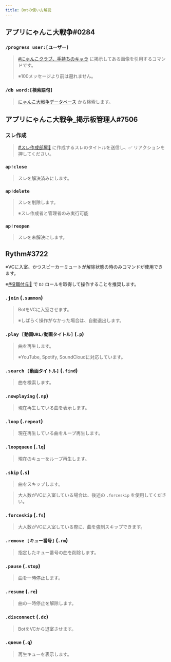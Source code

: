```yaml
---
title: Botの使い方解説
---
```


## アプリにゃんこ大戦争#0284

### `/progress user:[ユーザー]`

> [#にゃんこクラブ、手持ちのキャラ](https://discord.com/channels/755774191613247568/822771682157658122) に掲示してある画像を引用するコマンドです。
>
> ※100メッセージより前は遡れません。

### `/db word:[検索語句]`

> [にゃんこ大戦争データベース](https://battlecats-db.com/) から検索します。

## アプリにゃんこ大戦争_掲示板管理人#7506

### スレ作成

> [#スレ作成部屋🌟](https://discord.com/channels/755774191613247568/757612691517997147) に作成するスレのタイトルを送信し、✅ リアクションを押してください。

### `ap!close`

> スレを解決済みにします。

### `ap!delete`

> スレを削除します。
> 
> ※スレ作成者と管理者のみ実行可能

### `ap!reopen`

> スレを未解決にします。

## Rythm#3722

※VCに入室、かつスピーカーミュートが解除状態の時のみコマンドが使用できます。

※[#役職付与🌺](https://discord.com/channels/755774191613247568/818065155690201088) で `DJ` ロールを取得して操作することを推奨します。

### `.join` (`.summon`)

> BotをVCに入室させます。
> 
> ※しばらく操作がなかった場合は、自動退出します。

### `.play [動画URL/動画タイトル]` (`.p`)

> 曲を再生します。
> 
> ※YouTube, Spotify, SoundCloudに対応しています。

### `.search [動画タイトル]` (`.find`)

> 曲を検索します。

### `.nowplaying` (`.np`)

> 現在再生している曲を表示します。

### `.loop` (`.repeat`)

> 現在再生している曲をループ再生します。

### `.loopqueue` (`.lq`)

> 現在のキューをループ再生します。

### `.skip` (`.s`)

> 曲をスキップします。

> 大人数がVCに入室している場合は、後述の `.forceskip` を使用してください。

### `.forceskip` (`.fs`)

> 大人数がVCに入室している際に、曲を強制スキップできます。

### `.remove [キュー番号]` (`.rm`)

> 指定したキュー番号の曲を削除します。

### `.pause` (`.stop`)

> 曲を一時停止します。

### `.resume` (`.re`)

> 曲の一時停止を解除します。

### `.disconnect` (`.dc`)

> BotをVCから退室させます。

### `.queue` (`.q`)

> 再生キューを表示します。
